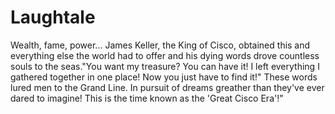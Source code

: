 # Laughtale
Wealth, fame, power...  James Keller, the King of Cisco, obtained this and everything else the world had to offer and his dying words drove countless souls to the seas."You want my treasure?  You can have it!  I left everything I gathered together in one place!  Now you just have to find it!" These words lured men to the Grand Line.  In pursuit of dreams greather than they've ever dared to imagine!  This is the time known as the 'Great Cisco Era'!"
